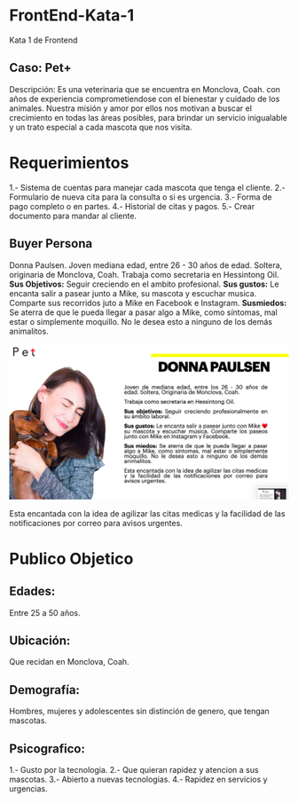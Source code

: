 # FrontEnd-Kata-1
Kata 1 de Frontend

## Caso: Pet+
Descripción: Es una veterinaria que se encuentra en Monclova, Coah. con años de experiencia comprometiendose con el bienestar y cuidado de los animales.
Nuestra misión y amor por ellos nos motivan a buscar el crecimiento en todas las áreas posibles, para brindar un servicio inigualable y un trato especial a cada mascota que nos visita.


# Requerimientos
1.- Sistema de cuentas para manejar cada mascota que tenga el cliente.
2.- Formulario de nueva cita para la consulta o si es urgencia.
3.- Forma de pago completo o en partes.
4.- Historial de citas y pagos.
5.- Crear documento para mandar al cliente.

## Buyer Persona
Donna Paulsen.
Joven mediana edad, entre 26 - 30 años de edad. Soltera, originaria de Monclova, Coah.
Trabaja como secretaria en Hessintong Oil.
**Sus Objetivos:** Seguir creciendo en el ambito profesional.
**Sus gustos:** Le encanta salir a pasear junto a Mike, su mascota y escuchar musica. Comparte sus recorridos juto a Mike en Facebook e Instagram.
**Susmiedos:** Se aterra de que le pueda llegar a pasar algo a Mike, como síntomas, mal estar o simplemente moquillo. No le desea esto a ninguno de los demás animalitos.

![BuyerPersona - SamaelGT ](https://github.com/SamaelGT/FrontEnd-Kata-1/blob/main/BuyerPersona.png)


Esta encantada con la idea de agilizar las citas medicas y la facilidad de las notificaciones por correo para avisos urgentes.

# Publico Objetico
## Edades:
Entre 25 a 50 años.

## Ubicación:
Que recidan en Monclova, Coah.

## Demografía:
Hombres, mujeres y adolescentes sin distinción de genero, que tengan mascotas.

## Psicografico:
1.- Gusto por la tecnologia.
2.- Que quieran rapidez y atencion a sus mascotas.
3.- Abierto a nuevas tecnologias.
4.- Rapidez en servicios y urgencias.

